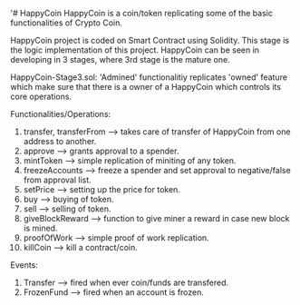 '# HappyCoin
HappyCoin is a coin/token replicating some of the basic functionalities of Crypto Coin. 

HappyCoin project is coded on Smart Contract using Solidity. This stage is the logic implementation of this project.
HappyCoin can be seen in developing in 3 stages, where 3rd stage is the mature one.

HappyCoin-Stage3.sol:
'Admined' functionalitiy replicates 'owned' feature which make sure that there is a owner of a HappyCoin which controls its core operations.

Functionalities/Operations:
1) transfer, transferFrom --> takes care of transfer of HappyCoin from one address to another.
2) approve --> grants approval to a spender.
3) mintToken --> simple replication of miniting of any token.
4) freezeAccounts --> freeze a spender and set approval to negative/false from approval list.
5) setPrice --> setting up the price for token.
6) buy --> buying of token.
7) sell --> selling of token.
8) giveBlockReward --> function to give miner a reward in case new block is mined.
9) proofOfWork --> simple proof of work replication.
10) killCoin --> kill a contract/coin.

Events:
1) Transfer --> fired when ever coin/funds are transfered.
2) FrozenFund --> fired when an account  is frozen.
